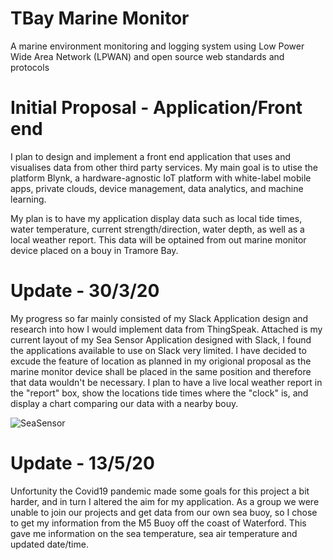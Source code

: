 # TBay Marine Monitor
A marine environment monitoring and logging system using Low Power Wide Area Network (LPWAN) and open source web standards and protocols

# Initial Proposal - Application/Front end

I plan to design and implement a front end application that uses and visualises data from other third party services. My main goal is to utise the platform Blynk, a hardware-agnostic IoT platform with white-label mobile apps, private clouds, device management, data analytics, and machine learning.

My plan is to have my application display data such as local tide times, water temperature, current strength/direction, water depth, as well as a local weather report. This data will be optained from out marine monitor device placed on a bouy in Tramore Bay. 

# Update - 30/3/20

My progress so far mainly consisted of my Slack Application design and research into how I would implement data from ThingSpeak. Attached is my current layout of my Sea Sensor Application designed with Slack, I found the applications available to use on Slack very limited. I have decided to excude the feature of location as planned in my origional proposal as the marine monitor device shall be placed in the same position and therefore that data wouldn't be necessary. I plan to have a live local weather report in the "report" box, show the locations tide times where the "clock" is, and display a chart comparing our data with a nearby bouy. 

![SeaSensor](https://user-images.githubusercontent.com/47150299/77857715-2633a100-71f7-11ea-9963-9d70c627acc2.jpeg)


# Update - 13/5/20

Unfortunity the Covid19 pandemic made some goals for this project a bit harder, and in turn I altered the aim for my application. As a group we were unable to join our projects and get data from our own sea buoy, so I chose to get my information from the M5 Buoy off the coast of Waterford. This gave me information on the sea temperature, sea air temperature and updated date/time.
